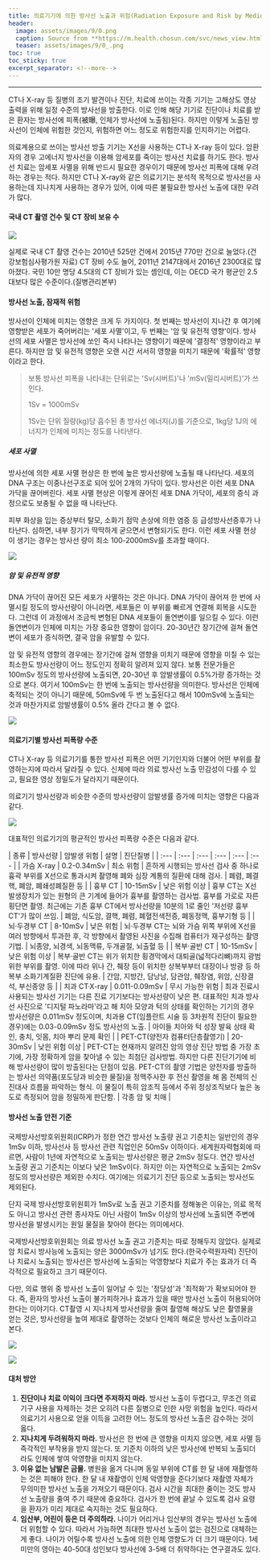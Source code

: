 ```yaml
---
title: 의료기기에 의한 방사선 노출과 위험(Radiation Exposure and Risk by Medical Devices)
header:
  image: assets/images/9/0.png
  caption: Source from **https://m.health.chosun.com/svc/news_view.html?contid=2017083002259**
  teaser: assets/images/9/0_.png
toc: true
toc_sticky: true
excerpt_separator: <!--more-->
---
```

---

CT나 X-ray 등 질병의 조기 발견이나 진단, 치료에 쓰이는 각종 기기는 고해상도 영상 출력을 위해 일정 수준의 방사선을 방출한다.
이로 인해 해당 기기로 진단이나 치료를 받은 환자는 방사선에 피폭(被曝, 인체가 방사선에 노출됨)된다.
하지만 이렇게 노출된 방사선이 인체에 위험한 것인지, 위험하면 어느 정도로 위험한지를 인지하기는 어렵다.

의료계용으로 쓰이는 방사선 방출 기기는 X선을 사용하는 CT나 X-ray 등이 있다.
암환자의 경우 고에너지 방사선을 이용해 암세포를 죽이는 방사선 치료를 하기도 한다.
방사선 치료는 암세포 사멸을 위해 반드시 필요한 경우이기 때문에 방사선 피폭에 대해 우려하는 경우는 적다.
하지만 CT나 X-ray와 같은 의료기기는 분석적 목적으로 방사선을 사용하는데 지나치게 사용하는 경우가 있어, 이에 따른 불필요한 방사선 노출에 대한 우려가 많다.

#### 국내 CT 촬영 건수 및 CT 장비 보유 수

![](/assets/images/9/1.jpg)

실제로 국내 CT 촬영 건수는 2010년 525만 건에서 2015년 770만 건으로 늘었다.(건강보험심사평가원 자료)
CT 장비 수도 늘어, 2011년 2147대에서 2016년 2300대로 많아졌다.
국민 10만 명당 4.5대의 CT 장비가 있는 셈인데, 이는 OECD 국가 평균인 2.5대보다 많은 수준이다.(질병관리본부)

#### 방사선 노출, 잠재적 위험

방사선이 인체에 미치는 영향은 크게 두 가지이다.
첫 번째는 방사선이 지나간 후 여기에 영향받은 세포가 죽어버리는 '세포 사멸'이고, 두 번째는 '암 및 유전적 영향'이다.
방사선의 세포 사멸은 방사선에 쏘인 즉시 나타나는 영향이기 때문에 '결정적' 영향이라고 부른다.
하지만 암 및 유전적 영향은 오랜 시간 서서히 영향을 미치기 때문에 '확률적' 영향이라고 한다.

> 보통 방사선 피폭을 나타내는 단위로는 'Sv(시버트)'나 'mSv(밀리시버트)'가 쓰인다.
>
> 1Sv = 1000mSv
> 
> 1Sv는 단위 질량(kg)당 흡수된 총 방사선 에너지(J)를 기준으로, 1kg당 1J의 에너지가 인체에 미치는 정도를 나타낸다.

##### 세포 사멸

방사선에 의한 세포 사멸 현상은 한 번에 높은 방사선량에 노출될 때 나타난다.
세포의 DNA 구조는 이중나선구조로 되어 있어 2개의 가닥이 있다.
방사선은 이런 세포 DNA 가닥을 끊어버린다.
세포 사멸 현상은 이렇게 끊어진 세포 DNA 가닥이, 세포의 증식 과정으로도 보충될 수 없을 때 나타난다.

피부 화상을 입는 증상부터 탈모, 소화기 점막 손상에 의한 염증 등 급성방사선증후가 나타난다.
심하면, 내부 장기가 딱딱하게 굳으면서 변형되기도 한다.
이런 세포 사멸 현상이 생기는 경우는 방사선 량이 최소 100-2000mSv를 초과할 때이다.

![](/assets/images/9/2.jpg)

##### 암 및 유전적 영향

DNA 가닥이 끊어진 모든 세포가 사멸하는 것은 아니다.
DNA 가닥이 끊어져 한 번에 사멸시킬 정도의 방사선량이 아니라면, 세포들은 이 부위를 빠르게 연결해 회복을 시도한다.
그런데 이 과정에서 조금씩 변형된 DNA 세포들이 돌연변이를 일으킬 수 있다.
이런 돌연변이가 인체에 미치는 가장 중요한 영향이 암이다.
20-30년간 장기간에 걸쳐 돌연변이 세포가 증식하면, 결국 암을 유발할 수 있다.

암 및 유전적 영향의 경우에는 장기간에 걸쳐 영향을 미치기 때문에 영향을 미칠 수 있는 최소한도 방사선량이 어느 정도인지 정확히 알려져 있지 않다.
보통 전문가들은 100mSv 정도의 방사선량에 노출되면, 20-30년 후 암발생률이 0.5%가량 증가하는 것으로 본다.
여기서 100mSv는 한 번에 노출되는 방사선량을 의미한다.
방사선은 인체에 축적되는 것이 아니기 때문에, 50mSv에 두 번 노출된다고 해서 100mSv에 노출되는 것과 마찬가지로 암발생률이 0.5% 올라 간다고 볼 수 없다.

![](/assets/images/9/3.jpg)

#### 의료기기별 방사선 피폭량 수준

CT나 X-ray 등 의료기기를 통한 방사선 피폭은 어떤 기기인지와 더불어 어떤 부위를 촬영하는지에 따라서 달라질 수 있다.
신체에 따라 의료 방사선 노출 민감성이 다를 수 있고, 필요한 영상 정밀도가 달라지기 때문이다.

의료기기 방사선량과 비슷한 수준의 방사선량이 암발생률 증가에 미치는 영향은 다음과 같다.

![](/assets/images/9/4.jpg)

대표적인 의료기기의 평균적인 방사선 피폭량 수준은 다음과 같다.

| 종류 | 방사선량 | 암발생 위험 | 설명 | 진단질병 |
| :--- | :--- | :--- | :--- | :--- | :--- |
| 가슴 X-ray | 0.2-0.34mSv | 최소 위험 | 흔하게 시행되는 방사선 검사 중 하나로 흉곽 부위를 X선으로 통과시켜 촬영해 폐와 심장 계통의 질환에 대해 검사. | 폐렴, 폐결핵, 폐암, 폐쇄성폐질환 등 |
| 흉부 CT | 10-15mSv | 낮은 위험 이상 | 흉부 CT는 X선 발생장치가 있는 원형의 큰 기계에 들어가 흉부를 촬영하는 검사법. 흉부를 가로로 자른 횡단면 촬영. 최근에는 기존 흉부 CT에서 방사선량을 10분의 1로 줄인 '저선량 흉부 CT'가 많이 쓰임. | 폐암, 식도암, 결핵, 폐렴, 폐혈전색전증, 폐동정맥, 흉부기형 등 |
| 뇌·두경부 CT | 8-10mSv | 낮은 위험 | 뇌·두경부 CT는 뇌와 가슴 위쪽 부위에 X선을 여러 방향에서 투과한 후, 각 방향에서 촬영된 사진을 수집해 컴퓨터가 재구성하는 촬영 기법. | 뇌종양, 뇌경색, 뇌동맥류, 두개골절, 뇌출혈 등 |
| 복부·골반 CT | 10-15mSv | 낮은 위험 이상 | 복부·골반 CT는 위가 위치한 횡경막에서 대퇴골(넓적다리뼈)까지 광범위한 부위를 촬영. 이에 따라 위나 간, 췌장 등이 위치한 상복부부터 대장이나 방광 등 하복부 소화기계질환 진단에 유용. | 간암, 지방간, 담낭남, 담관암, 췌장염, 위암, 신장결석, 부신종양 등 |
| 치과 CT·X-ray | 0.011-0.09mSv | 무시 가능한 위험 | 최과 진료시 사용되는 방사선 기기는 다른 진료 기기보다는 방사선량이 낮은 편. 대표적인 치과 방사선 사진으로 '디지털 파노라마'라고 해 치아 모양과 턱의 상태를 확인하는 기기의 경우 방사선량은 0.011mSv 정도이며, 치과용 CT(임플란트 시술 등 3차원적 진단이 필요한 경우)에는 0.03-0.09mSv 정도 방사선의 노출. | 아이들 치아와 턱 성장 발육 상태 확인, 충치, 잇몸, 치아 뿌리 문제 확인 |
| PET-CT(양전자 컴퓨터단층촬영기) | 20-30mSv | 낮읜 위험 이상 | PET-CT는 현재까지 알려진 암의 영상 진단 방법 중 가장 초기에, 가장 정확하게 암을 찾아낼 수 있는 최첨단 검사방법. 하지만 다른 진단기기에 비해 방사선량이 많이 방출된다는 단점이 있음. PET-CT의 촬영 기법은 양전자를 방출하는 방사선 의약품(포도당과 비슷한 물질)을 정맥주사한 후 전신 촬영을 해 몸 전체의 신진대사 흐름을 파악하는 형식. 이 물질이 특히 암조직 등에서 주위 정상조직보다 높은 농도로 측정되어 암을 정밀하게 판단함. | 각종 암 및 치매 |

#### 방사선 노출 안전 기준

국제방사선방호위원회(ICRP)가 정한 연간 방사선 노출량 권고 기준치는 일반인의 경우 1mSv 이하, 방사선사 등 방사선 관련 직업인은 50mSv 이하이다.
세계원자력협회에 따르면, 사람이 1년에 자연적으로 노출되는 방사선량은 평균 2mSv 정도다.
연간 방사선 노출량 권고 기준치는 이보다 낮은 1mSv이다.
하지만 이는 자연적으로 노출되는 2mSv 정도의 방사선량은 제외한 수치다.
여기에는 의료기기 진단 등으로 노출되는 방사선도 제외된다.

단지 국제 방사선방호위원회가 1mSv로 노출 권고 기준치를 정해놓은 이유는, 의료 목적도 아니고 방사선 관련 종사자도 아닌 사람이 1mSv 이상의 방사선에 노출되면 주변에 방사선을 발생시키는 원일 물질을 찾아야 한다는 의미에서다.

국제방사선방호위원회는 의료 방사선 노출 권고 기준치는 따로 정해두지 않았다.
실제로 암 치료시 방사능에 노출되는 양은 3000mSv가 넘기도 한다.(한국수력원자력)
진단이나 치료시 노출되는 방사선은 방사선에 노출되는 악영향보다 치료가 주는 효과가 더 즉각적으로 필요하고 크기 때문이다.

다만, 의료 행위 중 방사선 노출이 일어날 수 있는 '정당성'과 '최적화'가 확보되어야 한다.
즉, 환자의 방사선 노출이 불가피하거나 효과가 있을 때만 방사선 노출이 허용되어야 한다는 이야기다.
CT촬영 시 지나치게 방사선량을 줄여 촬영해 해상도 낮은 촬영물을 얻는 것은, 방사선량을 높여 제대로 촬영하는 것보다 인체의 해로운 방사선 노출이라고 본다.

![](/assets/images/9/5.jpg)

![](/assets/images/9/6.jpg)

#### 대처 방안

1. **진단이나 치료 이익이 크다면 주저하지 마라.** 방사선 노출이 두렵다고, 무조건 의료기구 사용을 자제하는 것은 오히려 다른 질병으로 인한 사망 위험을 높인다. 따라서 의료기기 사용으로 얻을 이득을 고려한 어느 정도의 방사선 노출은 감수하는 것이 옳다.
2. **지나치게 두려워하지 마라.** 방사선은 한 번에 큰 영향을 미치지 않으면, 세포 사멸 등 즉각적인 부작용을 받지 않는다. 또 기준치 이하의 낮은 방사선에 반복되 노출되더라도 인체에 쌓여 악영향을 미치지 않는다.
3. **이유 없는 남발은 금물.** 병원을 옮겨 다니며 동일 부위에 CT를 한 달 내에 재촬영하는 것은 피해야 한다. 한 달 내 재촬영이 인체 악영향을 준다기보다 재촬영 자체가 무의미한 방사선 노출을 가져오기 때문이다. 검사 시간을 최대한 줄이는 것도 방사선 노출량을 줄여 주기 때문에 중요하다. 검사가 한 번에 끝날 수 있도록 검사 요령을 환자가 미리 제대로 숙지하는 것도 필요하다.
4. **임산부, 어린이 등은 더 주의하라.** 나이가 어리거나 임산부의 경우는 방사선 노출에 더 위험할 수 있다. 따라서 가능하면 최대한 방사선 노출이 없는 검진으로 대체하는게 좋다. 나이가 어릴수록 방사선 노출에 의한 인체 영향도가 더 크기 때문이다. 1세 미만의 영아는 40-50대 성인보다 방사선에 3-5배 더 취약하다는 연구결과도 있다.
